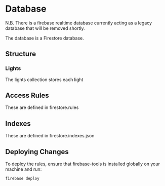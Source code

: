 # Database

N.B. There is a firebase realtime database currently acting as a legacy database that will be removed shortly.

The database is a Firestore database.

## Structure

### Lights
The lights collection stores each light

## Access Rules
These are defined in firestore.rules

## Indexes
These are defined in firestore.indexes.json

## Deploying Changes
To deploy the rules, ensure that firebase-tools is installed globally on your machine and run:
```
firebase deploy
```